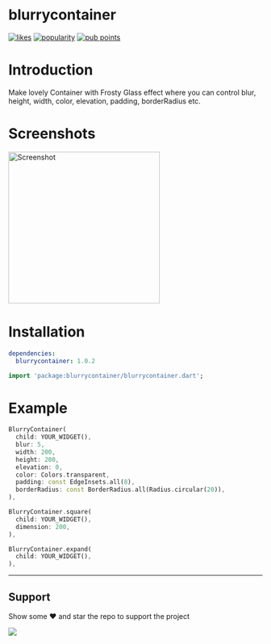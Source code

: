 # blurrycontainer

[![likes](https://badges.bar/blurrycontainer/likes)](https://pub.dev/packages/blurrycontainer/score)
[![popularity](https://badges.bar/blurrycontainer/popularity)](https://pub.dev/packages/blurrycontainer/score)
[![pub points](https://badges.bar/blurrycontainer/pub%20points)](https://pub.dev/packages/blurrycontainer/score)

# Introduction

Make lovely Container with Frosty Glass effect where you can control blur, height, width, color, elevation, padding, borderRadius etc.

# Screenshots

<img src="https://fluttergems.dev/media-cards/blurrycontainer.png" height="300px" alt="Screenshot"/>

# Installation

```yaml
dependencies:
  blurrycontainer: 1.0.2
```

```dart
import 'package:blurrycontainer/blurrycontainer.dart';
```

# Example


```dart
BlurryContainer(
  child: YOUR_WIDGET(),
  blur: 5,
  width: 200,
  height: 200,
  elevation: 0,
  color: Colors.transparent,
  padding: const EdgeInsets.all(8),
  borderRadius: const BorderRadius.all(Radius.circular(20)),
),
```

```dart
BlurryContainer.square(
  child: YOUR_WIDGET(),
  dimension: 200,
),
```

```dart
BlurryContainer.expand(
  child: YOUR_WIDGET(),
),
```

___


## Support

Show some :heart: and star the repo to support the project

<a href="https://www.buymeacoffee.com/MananDomadiya"><img src="https://img.buymeacoffee.com/button-api/?text=Buy me a Pizza&emoji=🍕&slug=MananDomadiya&button_colour=5F7FFF&font_colour=ffffff&font_family=Cookie&outline_colour=000000&coffee_colour=FFDD00" /></a>